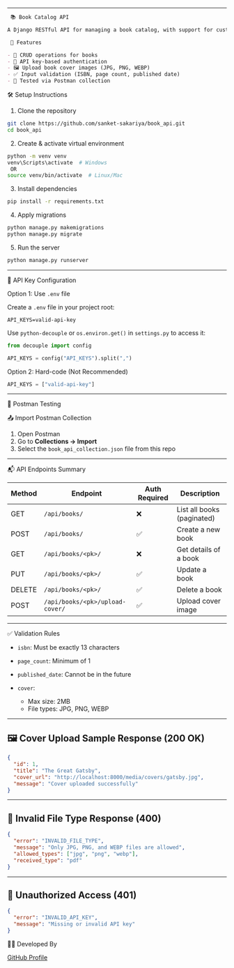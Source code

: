 
---

````markdown
 📚 Book Catalog API

A Django RESTful API for managing a book catalog, with support for custom API key authentication and book cover image uploads.

 🚀 Features

- 📖 CRUD operations for books
- 🔐 API key-based authentication
- 🖼️ Upload book cover images (JPG, PNG, WEBP)
- ✅ Input validation (ISBN, page count, published date)
- 🔄 Tested via Postman collection

````

 🛠️ Setup Instructions

 1. Clone the repository

```bash
git clone https://github.com/sanket-sakariya/book_api.git
cd book_api
```

 2. Create & activate virtual environment

```bash
python -m venv venv
venv\Scripts\activate  # Windows
 OR
source venv/bin/activate  # Linux/Mac
```

 3. Install dependencies

```bash
pip install -r requirements.txt
```

 4. Apply migrations

```bash
python manage.py makemigrations
python manage.py migrate
```

 5. Run the server

```bash
python manage.py runserver
```

---

 🔐 API Key Configuration

 Option 1: Use `.env` file

Create a `.env` file in your project root:

```env
API_KEYS=valid-api-key
```

Use `python-decouple` or `os.environ.get()` in `settings.py` to access it:

```python
from decouple import config

API_KEYS = config("API_KEYS").split(",")
```

 Option 2: Hard-code (Not Recommended)

```python
API_KEYS = ["valid-api-key"]
```

---

 🧪 Postman Testing

 📤 Import Postman Collection

1. Open Postman
2. Go to **Collections → Import**
3. Select the `book_api_collection.json` file from this repo

---

 📬 API Endpoints Summary

| Method | Endpoint                        | Auth Required | Description                |
| ------ | ------------------------------- | ------------- | -------------------------- |
| GET    | `/api/books/`                   | ❌             | List all books (paginated) |
| POST   | `/api/books/`                   | ✅             | Create a new book          |
| GET    | `/api/books/<pk>/`              | ❌             | Get details of a book      |
| PUT    | `/api/books/<pk>/`              | ✅             | Update a book              |
| DELETE | `/api/books/<pk>/`              | ✅             | Delete a book              |
| POST   | `/api/books/<pk>/upload-cover/` | ✅             | Upload cover image         |

---

 ✅ Validation Rules

* `isbn`: Must be exactly 13 characters
* `page_count`: Minimum of 1
* `published_date`: Cannot be in the future
* `cover`:

  * Max size: 2MB
  * File types: JPG, PNG, WEBP

---

## 🖼️ Cover Upload Sample Response (200 OK)

```json
{
  "id": 1,
  "title": "The Great Gatsby",
  "cover_url": "http://localhost:8000/media/covers/gatsby.jpg",
  "message": "Cover uploaded successfully"
}
```

---

## 🚫 Invalid File Type Response (400)

```json
{
  "error": "INVALID_FILE_TYPE",
  "message": "Only JPG, PNG, and WEBP files are allowed",
  "allowed_types": ["jpg", "png", "webp"],
  "received_type": "pdf"
}
```

---

## 🔐 Unauthorized Access (401)

```json
{
  "error": "INVALID_API_KEY",
  "message": "Missing or invalid API key"
}
```


 👨‍💻 Developed By

[GitHub Profile](https://github.com/sanket-sakariya)

```
